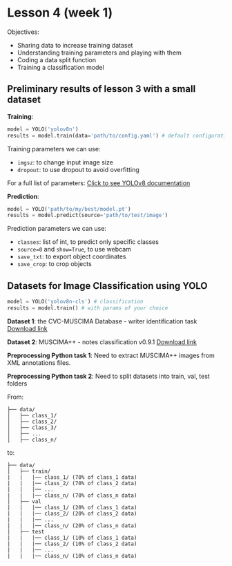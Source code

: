 # Lesson 4 (week 1)

Objectives:

* Sharing data to increase training dataset
* Understanding training parameters and playing with them
* Coding a data split function
* Training a classification model


## Preliminary results of lesson 3 with a small dataset

**Training**:
```python
model = YOLO('yolov8n')
results = model.train(data='path/to/config.yaml') # default configuration
```

Training parameters we can use:
* `imgsz`: to change input image size
* `dropout`: to use dropout to avoid overfitting

For a full list of parameters:
[Click to see YOLOv8 documentation](https://docs.ultralytics.com/modes/train/#train-settings)


**Prediction**:
```python
model = YOLO('path/to/my/best/model.pt')
results = model.predict(source='path/to/test/image')
```

Prediction parameters we can use:

* `classes`: list of int, to predict only specific classes
* `source=0` and `show=True`, to use webcam
* `save_txt`: to export object coordinates
* `save_crop`: to crop objects


## Datasets for Image Classification using YOLO

```python
model = YOLO('yolov8n-cls') # classification
results = model.train() # with params of your choice
```

**Dataset 1**: the CVC-MUSCIMA Database - writer identification task
[Download link](http://datasets.cvc.uab.es/muscima/CVCMUSCIMA_WI.zip)

**Dataset 2**: MUSCIMA++ - notes classification v0.9.1
[Download link](https://ufal.mff.cuni.cz/muscima/download)

**Preprocessing Python task 1**: Need to extract MUSCIMA++ images from XML annotations files.

**Preprocessing Python task 2**: Need to split datasets into train, val, test folders

From:
```
├── data/
│   ├── class_1/
│   ├── class_2/
│   ├── class_3/
│   ├── ...
│   ├── class_n/
```

to:
```
├── data/
│   ├── train/
|   |   |── class_1/ (70% of class_1 data)
|   |   |── class_2/ (70% of class_2 data)
|   |   |── ...
|   |   |── class_n/ (70% of class_n data)
│   ├── val
|   |   |── class_1/ (20% of class_1 data)
|   |   |── class_2/ (20% of class_2 data)
|   |   |── ...
|   |   |── class_n/ (20% of class_n data)
│   ├── test
|   |   |── class_1/ (10% of class_1 data)
|   |   |── class_2/ (10% of class_2 data)
|   |   |── ...
|   |   |── class_n/ (10% of class_n data)
```